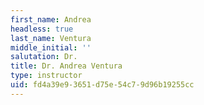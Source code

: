 ```yaml
---
first_name: Andrea
headless: true
last_name: Ventura
middle_initial: ''
salutation: Dr.
title: Dr. Andrea Ventura
type: instructor
uid: fd4a39e9-3651-d75e-54c7-9d96b19255cc
---
```

